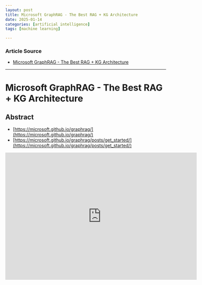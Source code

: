 ```yaml
---
layout: post
title: Microsoft GraphRAG - The Best RAG + KG Architecture 
date: 2025-01-14
categories: [artificial intelligence]
tags: [machine learning]

---
```


### Article Source


* [Microsoft GraphRAG - The Best RAG + KG Architecture](https://www.youtube.com/watch?v=3FiviM7PkjA)

---


# Microsoft GraphRAG - The Best RAG + KG Architecture

## Abstract

* [https://microsoft.github.io/graphrag/](https://microsoft.github.io/graphrag/)
* [https://microsoft.github.io/graphrag/posts/get_started/](https://microsoft.github.io/graphrag/posts/get_started/)

<iframe width="600" height="400" src="https://www.youtube.com/embed/3FiviM7PkjA?si=vD0Ow2rDM3ewO4TJ" title="YouTube video player" frameborder="0" allow="accelerometer; autoplay; clipboard-write; encrypted-media; gyroscope; picture-in-picture; web-share" referrerpolicy="strict-origin-when-cross-origin" allowfullscreen></iframe>

